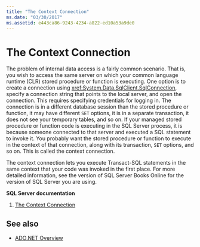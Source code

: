 ```yaml
---
title: "The Context Connection"
ms.date: "03/30/2017"
ms.assetid: e443ca86-9243-4234-a822-ed10a53a9de0
---
```

# The Context Connection
The problem of internal data access is a fairly common scenario. That is, you wish to access the same server on which your common language runtime (CLR) stored procedure or function is executing. One option is to create a connection using <xref:System.Data.SqlClient.SqlConnection>, specify a connection string that points to the local server, and open the connection. This requires specifying credentials for logging in. The connection is in a different database session than the stored procedure or function, it may have different `SET` options, it is in a separate transaction, it does not see your temporary tables, and so on. If your managed stored procedure or function code is executing in the SQL Server process, it is because someone connected to that server and executed a SQL statement to invoke it. You probably want the stored procedure or function to execute in the context of that connection, along with its transaction, `SET` options, and so on. This is called the context connection.  
  
 The context connection lets you execute Transact-SQL statements in the same context that your code was invoked in the first place. For more detailed information, see the version of SQL Server Books Online for the version of SQL Server you are using.  
  
 **SQL Server documentation**  
  
1. [The Context Connection](/sql/relational-databases/clr-integration/data-access/context-connection)  
  
## See also

- [ADO.NET Overview](../ado-net-overview.md)
